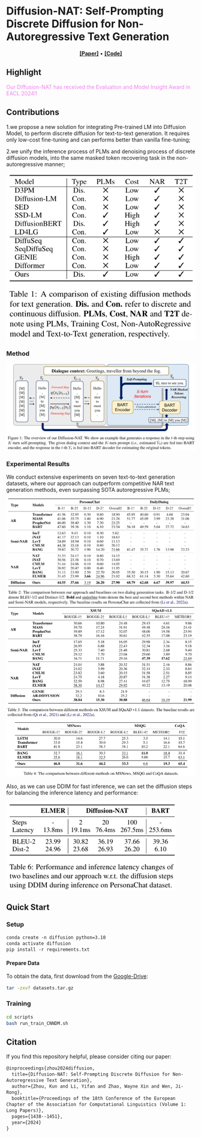 # Diffusion-NAT: Self-Prompting Discrete Diffusion for Non-Autoregressive Text Generation

<p align="center">
  <a href="https://aclanthology.org/2024.eacl-long.86.pdf"><b>[Paper]</b></a> •
  <a href="https://github.com/RUCAIBox/DiffusionNAT"><b>[Code]</b></a>
</p>

## Highlight

<font color=violet> Our Diffusion-NAT has received the Evaluation and Model Insight Award in EACL 2024!! </font>

## Contributions
1.we propose a new solution for integrating Pre-trained LM into Diffusion Model, to perform discrete diffusion for text-to-text generation. It requires only low-cost fine-tuning and can performs better than vanilla fine-tuning;

2.we unify the inference process of PLMs and denoising process of discrete diffusion models, into the same masked token recovering task in the non-autoregressive manner;

<img src="./assets/comparison.png" alt="Diffusion-NAT" />

### Method
<img src="./assets/model.png" alt="Model" />

### Experimental Results
We conduct extensive experiments on seven text-to-text generation datasets, where our approach can outperform competitive NAR text generation methods, even surpassing SOTA autoregressive PLMs;

<img src="./assets/Exp1.png" alt="Exp1" />

<img src="./assets/Exp2.png" alt="Exp1" />

Also, as we can use DDIM for fast inference, we can set the diffusion steps for balancing the inference latency and performance:

<img src="./assets/DDIM.png" alt="Exp1" />

## Quick Start
### Setup
```
conda create -n diffusion python=3.10
conda activate diffusion
pip install -r requirements.txt
```

#### Prepare Data
To obtain the data, first download from the [Google-Drive](https://drive.google.com/file/d/10WDFyFBV7m657TcMkChuoSm_gUKSrqgV/view?usp=drive_link):
```bash
tar -zxvf datasets.tar.gz
```

### Training
```bash
cd scripts
bash run_train_CNNDM.sh
```

## Citation
If you find this repository helpful, please consider citing our paper:

```
@inproceedings{zhou2024diffusion,
  title={Diffusion-NAT: Self-Prompting Discrete Diffusion for Non-Autoregressive Text Generation},
  author={Zhou, Kun and Li, Yifan and Zhao, Wayne Xin and Wen, Ji-Rong},
  booktitle={Proceedings of the 18th Conference of the European Chapter of the Association for Computational Linguistics (Volume 1: Long Papers)},
  pages={1438--1451},
  year={2024}
}
```
